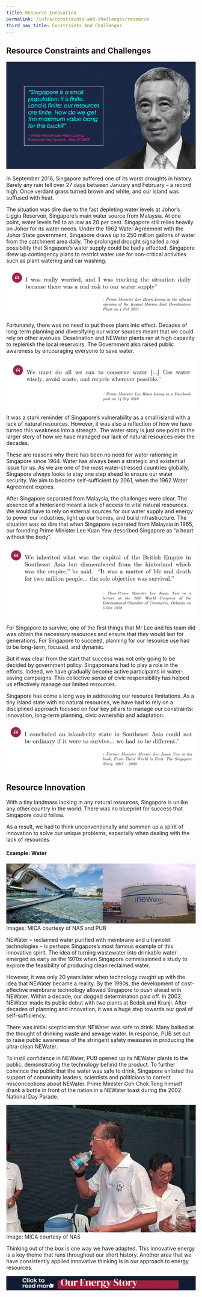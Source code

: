```yaml
---
title: Resource Innovation
permalink: /infra/constraints-and-challenges/resource
third_nav_title: Constraints And Challenges
---
```

## Resource Constraints and Challenges

![Alt text for image on Isomer site](/images/infrastructure/constraints-and-challenges/image001.png)

In September 2016, Singapore suffered one of its worst droughts in history. Barely any rain fell over 27 days between January and February – a record high. Once verdant grass turned brown and white, and our island was suffused with heat.

The situation was dire due to the fast depleting water levels at Johor’s Liggiu Reservoir, Singapore’s main water source from Malaysia. At one point, water levels fell to as low as 20 per cent. Singapore still relies heavily on Johor for its water needs. Under the 1962 Water Agreement with the Johor State government, Singapore draws up to 250 million gallons of water from the catchment area daily. The prolonged drought signalled a real possibility that Singapore’s water supply could be badly affected. Singapore drew up contingency plans to restrict water use for non-critical activities such as plant watering and car washing.

![Alt text for image on Isomer site](/images/infrastructure/constraints-and-challenges/Screenshot%202021-07-0.png)

Fortunately, there was no need to put these plans into effect. Decades of long-term planning and diversifying our water sources meant that we could rely on other avenues. Desalination and NEWater plants ran at high capacity to replenish the local reservoirs. The Government also raised public awareness by encouraging everyone to save water.

![Alt text for image on Isomer site](/images/infrastructure/constraints-and-challenges/Screenshot%202021-07-01%20at%2010.png)

It was a stark reminder of Singapore’s vulnerability as a small island with a lack of natural resources. However, it was also a reflection of how we have turned this weakness into a strength. The water story is just one point in the larger story of how we have managed our lack of natural resources over the decades.

These are reasons why there has been no need for water rationing in Singapore since 1964. Water has always been a strategic and existential issue for us. As we are one of the most water-stressed countries globally, Singapore always looks to stay one step ahead to ensure our water security. We aim to become self-sufficient by 2061, when the 1962 Water Agreement expires.

After Singapore separated from Malaysia, the challenges were clear. The absence of a hinterland meant a lack of access to vital natural resources. We would have to rely on external sources for our water supply and energy to power our industries, light up our homes, and build infrastructure. The situation was so dire that when Singapore separated from Malaysia in 1965, our founding Prime Minister Lee Kuan Yew described Singapore as “a heart without the body”.

![Alt text for image on Isomer site](/images/infrastructure/constraints-and-challenges/Screenshot%202021-07-01%20at.png)

For Singapore to survive, one of the first things that Mr Lee and his team did was obtain the necessary resources and ensure that they would last for generations. For Singapore to succeed, planning for our resource use had to be long-term, focused, and dynamic.

But it was clear from the start that success was not only going to be decided by government policy. Singaporeans had to play a role in the efforts. Indeed, we have gradually become active participants in water-saving campaigns. This collective sense of civic responsibility has helped us effectively manage our limited resources.

Singapore has come a long way in addressing our resource limitations. As a tiny island state with no natural resources, we have had to rely on a disciplined approach focused on four key pillars to manage our constraints: innovation, long-term planning, civic ownership and adaptation.

![Alt text for image on Isomer site](/images/infrastructure/constraints-and-challenges/Screenshot%202021-07-0dsd.png)

## Resource Innovation

With a tiny landmass lacking in any natural resources, Singapore is unlike any other country in the world. There was no blueprint for success that Singapore could follow.

As a result, we had to think unconventionally and summon up a spirit of innovation to solve our unique problems, especially when dealing with the lack of resources.

#### Example: Water

![Alt text for image on Isomer site](/images/infrastructure/constraints-and-challenges/Screenshot%202021-07-535.png)Images: MICA courtesy of NAS and PUB

NEWater – reclaimed water purified with membrane and ultraviolet technologies – is perhaps Singapore’s most famous example of this innovative spirit. The idea of turning wastewater into drinkable water emerged as early as the 1970s when Singapore commissioned a study to explore the feasibility of producing clean reclaimed water.

However, it was only 20 years later when technology caught up with the idea that NEWater became a reality. By the 1990s, the development of cost-effective membrane technology allowed Singapore to push ahead with NEWater. Within a decade, our dogged determination paid off. In 2003, NEWater made its public debut with two plants at Bedok and Kranji. After decades of planning and innovation, it was a huge step towards our goal of self-sufficiency.

There was initial scepticism that NEWater was safe to drink. Many balked at the thought of drinking waste and sewage water. In response, PUB set out to raise public awareness of the stringent safety measures in producing the ultra-clean NEWater.

To instil confidence in NEWater, PUB opened up its NEWater plants to the public, demonstrating the technology behind the product. To further convince the public that the water was safe to drink, Singapore enlisted the support of community leaders, scientists and politicians to correct misconceptions about NEWater. Prime Minister Goh Chok Tong himself drank a bottle in front of the nation in a NEWater toast during the 2002 National Day Parade.

![Alt text for image on Isomer site](/images/infrastructure/constraints-and-challenges/image014.jpg)Image: MICA courtesy of NAS

Thinking out of the box is one way we have adapted. This innovative energy is a key theme that runs throughout our short history. Another area that we have consistently applied innovative thinking is in our approach to energy resources.

[![Alt text for image on Isomer site](/images/infrastructure/constraints-and-challenges/image015.gif)](/infra/case-studies/energy)